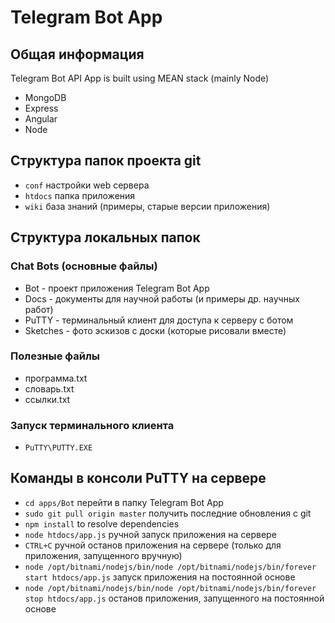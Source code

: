 # Telegram Bot App

## Общая информация
Telegram Bot API App is built using MEAN stack (mainly Node)
* MongoDB
* Express
* Angular
* Node

## Структура папок проекта git
* `conf` настройки web сервера
* `htdocs` папка приложения
* `wiki` база знаний (примеры, старые версии приложения)

## Структура локальных папок
### Chat Bots (основные файлы)
* Bot - проект приложения Telegram Bot App
* Docs - документы для научной работы (и примеры др. научных работ)
* PuTTY - терминальный клиент для доступа к серверу с ботом
* Sketches - фото эскизов с доски (которые рисовали вместе)
### Полезные файлы
* программа.txt
* словарь.txt
* ссылки.txt
### Запуск терминального клиента
* `PuTTY\PUTTY.EXE`

## Команды в консоли PuTTY на сервере
* `cd apps/Bot` перейти в папку Telegram Bot App
* `sudo git pull origin master` получить последние обновления с git
* `npm install` to resolve dependencies
* `node htdocs/app.js` ручной запуск приложения на сервере
* `CTRL+C` ручной останов приложения на сервере (только для приложения, запущенного вручную)
* `node /opt/bitnami/nodejs/bin/node /opt/bitnami/nodejs/bin/forever start htdocs/app.js` запуск приложения на постоянной основе
* `node /opt/bitnami/nodejs/bin/node /opt/bitnami/nodejs/bin/forever stop htdocs/app.js` останов приложения, запущенного на постоянной основе
